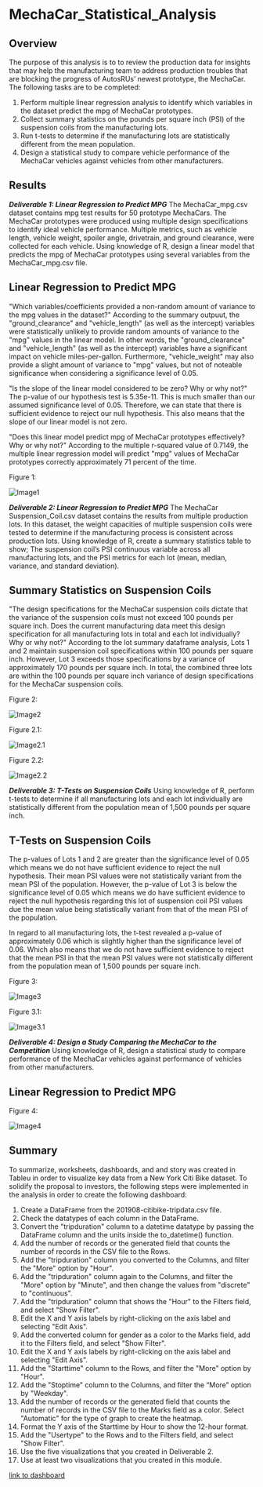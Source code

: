 # MechaCar_Statistical_Analysis

## Overview

The purpose of this analysis is to to review the production data for insights that may help the manufacturing team to address production troubles that are blocking the progress of AutosRUs’ newest prototype, the MechaCar. The following tasks are to be completed: 

1. Perform multiple linear regression analysis to identify which variables in the dataset predict the mpg of MechaCar prototypes.
2. Collect summary statistics on the pounds per square inch (PSI) of the suspension coils from the manufacturing lots.
3. Run t-tests to determine if the manufacturing lots are statistically different from the mean population.
4. Design a statistical study to compare vehicle performance of the MechaCar vehicles against vehicles from other manufacturers.

## Results


***Deliverable 1: Linear Regression to Predict MPG*** The MechaCar_mpg.csv dataset contains mpg test results for 50 prototype MechaCars. The MechaCar prototypes were produced using multiple design specifications to identify ideal vehicle performance. Multiple metrics, such as vehicle length, vehicle weight, spoiler angle, drivetrain, and ground clearance, were collected for each vehicle. Using knowledge of R, design a linear model that predicts the mpg of MechaCar prototypes using several variables from the MechaCar_mpg.csv file.

## Linear Regression to Predict MPG

"Which variables/coefficients provided a non-random amount of variance to the mpg values in the dataset?" According to the summary outpuut, the "ground_clearance" and "vehicle_length" (as well as the intercept) variables were statistically unlikely to provide random amounts of variance to the "mpg" values in the linear model. In other words, the "ground_clearance" and "vehicle_length" (as well as the intercept) variables have a significant impact on vehicle miles-per-gallon. Furthermore, "vehicle_weight" may also provide a slight amount of variance to "mpg" values, but not of noteable significance when considering a significance level of 0.05.

"Is the slope of the linear model considered to be zero? Why or why not?" The p-value of our hypothesis test is 5.35e-11. This is much smaller than our assumed significance level of 0.05. Therefore, we can state that there is sufficient evidence to reject our null hypothesis. This also means that the slope of our linear model is not zero.

"Does this linear model predict mpg of MechaCar prototypes effectively? Why or why not?" According to the multiple r-squared value of 0.7149, the multiple linear regression model will predict "mpg" values of MechaCar prototypes correctly approximately 71 percent of the time.


Figure 1:

![Image1](https://github.com/krismbah/bikesharing/blob/main/D1.png)


***Deliverable 2: Linear Regression to Predict MPG*** The MechaCar Suspension_Coil.csv dataset contains the results from multiple production lots. In this dataset, the weight capacities of multiple suspension coils were tested to determine if the manufacturing process is consistent across production lots. Using knowledge of R, create a summary statistics table to show; The suspension coil’s PSI continuous variable across all manufacturing lots, and the PSI metrics for each lot (mean, median, variance, and standard deviation).


## Summary Statistics on Suspension Coils

"The design specifications for the MechaCar suspension coils dictate that the variance of the suspension coils must not exceed 100 pounds per square inch. Does the current manufacturing data meet this design specification for all manufacturing lots in total and each lot individually? Why or why not?" According to the lot summary dataframe analysis, Lots 1 and 2 maintain suspension coil specifications within 100 pounds per square inch. However, Lot 3 exceeds those specifications by a variance of approximately 170 pounds per square inch. In total, the combined three lots are within the 100 pounds per square inch variance of design specifications for the MechaCar suspension coils.

Figure 2:

![Image2](https://github.com/krismbah/bikesharing/blob/main/D1.png)


Figure 2.1:

![Image2.1](https://github.com/krismbah/bikesharing/blob/main/D1.png)


Figure 2.2:

![Image2.2](https://github.com/krismbah/bikesharing/blob/main/D1.png)


***Deliverable 3: T-Tests on Suspension Coils*** Using knowledge of R, perform t-tests to determine if all manufacturing lots and each lot individually are statistically different from the population mean of 1,500 pounds per square inch.

## T-Tests on Suspension Coils

The p-values of Lots 1 and 2 are greater than the significance level of 0.05 which means we do not have sufficient evidence to reject the null hypothesis. Their mean PSI values were not statistically variant from the mean PSI of the population. However,  the p-value of Lot 3 is below the significance level of 0.05 which means we do have sufficient evidence to reject the null hypothesis regarding this lot of suspension coil PSI values due the mean value being statistically variant from that of the mean PSI of the population.

In regard to all manufacturing lots, the t-test revealed a p-value of approximately 0.06 which is slightly higher than the significance level of 0.06. Which also means that we do not have sufficient evidence to reject that the mean PSI in that the mean PSI values were not statistically different from the population mean of 1,500 pounds per square inch.

Figure 3:

![Image3](https://github.com/krismbah/bikesharing/blob/main/D1.png)


Figure 3.1:

![Image3.1](https://github.com/krismbah/bikesharing/blob/main/D1.png)



***Deliverable 4: Design a Study Comparing the MechaCar to the Competition*** Using knowledge of R, design a statistical study to compare performance of the MechaCar vehicles against performance of vehicles from other manufacturers.

## Linear Regression to Predict MPG


Figure 4:

![Image4](https://github.com/krismbah/bikesharing/blob/main/D1.png)




## Summary

To summarize, worksheets, dashboards, and and story was created in Tableu in order to visualize key data from a New York Citi Bike dataset. To solidify the proposal to investors, the following steps were implemented in the analysis in order to create the following dashboard:

1. Create a DataFrame from the 201908-citibike-tripdata.csv file.
2. Check the datatypes of each column in the DataFrame.
3. Convert the "tripduration" column to a datetime datatype by passing the DataFrame column and the units inside the to_datetime() function.
4. Add the number of records or the generated field that counts the number of records in the CSV file to the Rows.
5. Add the "tripduration" column you converted to the Columns, and filter the "More" option by "Hour".
6. Add the "tripduration" column again to the Columns, and filter the "More" option by "Minute", and then change the values from "discrete" to "continuous".
7. Add the "tripduration" column that shows the "Hour" to the Filters field, and select "Show Filter".
8. Edit the X and Y axis labels by right-clicking on the axis label and selecting "Edit Axis".
9. Add the converted column for gender as a color to the Marks field, add it to the Filters field, and select "Show Filter".
10. Edit the X and Y axis labels by right-clicking on the axis label and selecting "Edit Axis".
11. Add the "Starttime" column to the Rows, and filter the "More" option by "Hour".
12. Add the "Stoptime" column to the Columns, and filter the “More” option by "Weekday".
13. Add the number of records or the generated field that counts the number of records in the CSV file to the Marks field as a color. Select "Automatic" for the type of graph to create the heatmap.
14. Format the Y axis of the Starttime by Hour to show the 12-hour format.
15. Add the "Usertype" to the Rows and to the Filters field, and select "Show Filter".
16. Use the five visualizations that you created in Deliverable 2.
17. Use at least two visualizations that you created in this module.

[link to dashboard](https://public.tableau.com/views/2019NYCCitibikeDataAnalysis/2019NYCCitibikeDataAnalysis?:language=en-US&publish=yes&:display_count=n&:origin=viz_share_link)
